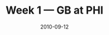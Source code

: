 ---
layout: game
title: Week 1 — GB at PHI
season: 2010
game_id: 2010_01_GB_PHI
week: 1
date: 2010-09-12
home_team: PHI
away_team: GB
final_home: 20
final_away: 27
pbp_url: /assets/data/pbp/2010/2010_01_GB_PHI.csv.gz
---